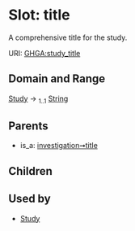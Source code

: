 
# Slot: title


A comprehensive title for the study.

URI: [GHGA:study_title](https://w3id.org/GHGA/study_title)


## Domain and Range

[Study](Study.md) &#8594;  <sub>1..1</sub> [String](types/String.md)

## Parents

 *  is_a: [investigation➞title](investigation_title.md)

## Children


## Used by

 * [Study](Study.md)
